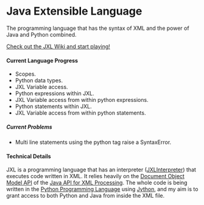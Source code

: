 # Java Extensible Language
The programming language that has the syntax of XML and the power of Java and Python combined.

[Check out the JXL Wiki and start playing!](https://github.com/EricsonWillians/JXL/wiki)

#### Current Language Progress
* Scopes.
* Python data types.
* JXL Variable access.
* Python expressions within JXL.
* JXL Variable access from within python expressions.
* Python statements within JXL.
* JXL Variable access from within python statements.

##### Current Problems

* Multi line statements using the python tag raise a SyntaxError.

#### Technical Details

JXL is a programming language that has an interpreter ([JXLInterpreter](https://github.com/EricsonWillians/JXL/blob/master/JXLInterpreter.py)) that executes code written in XML. It relies heavily on the [Document Object Model API](http://docs.oracle.com/javase/7/docs/api/org/w3c/dom/package-summary.html) of the [Java API for XML Processing](http://java.sun.com/xml). The whole code is being written in the [Python Programming Language](http://python.org/) using [Jython](http://www.jython.org/), and my aim is to grant access to both Python and Java from inside the XML file.
